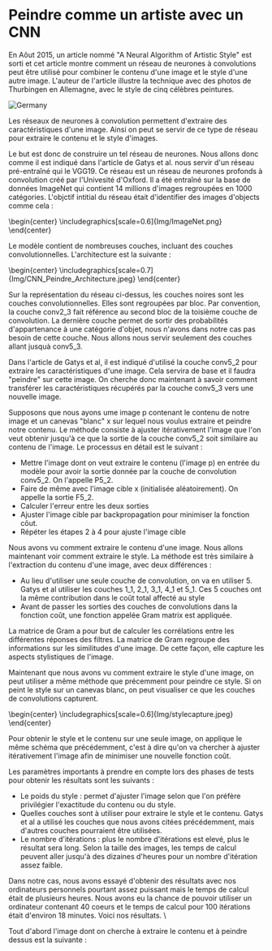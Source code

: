 # Peindre comme un artiste avec un CNN

En Aôut 2015, un article nommé "A Neural Algorithm of Artistic Style" est sorti et cet article montre comment un réseau de neurones à convolutions peut être utilisé pour combiner le contenu d'une image et le style d'une autre image. L'auteur de l'article illustre la technique avec des photos de Thurbingen en Allemagne, avec le style de cinq célèbres peintures.

![Germany](https://user-images.githubusercontent.com/38551652/79652700-0c5ffb00-81b2-11ea-8466-2a09be8aca6d.jpeg)

Les réseaux de neurones à convolution permettent d'extraire des caractéristiques d'une image. Ainsi on peut se servir de ce type de réseau pour extraire le contenu et le style d'images.

Le but est donc de construire un tel réseau de neurones. Nous allons donc comme il est indiqué dans l'article de Gatys et al. nous servir d'un réseau pré-entraîné qui le VGG19. Ce réseau est un réseau de neurones profonds à convolution créé par l'Univesité d'Oxford. Il a été entraîné sur la base de données ImageNet qui contient 14 millions d'images regroupées en 1000 catégories. L'objctif intitial du réseau était d'identifier des images d'objects comme cela : 

\begin{center}
\includegraphics[scale=0.6]{Img/ImageNet.png}
\end{center}

Le modèle contient de nombreuses couches, incluant des couches convolutionnelles. L'architecture est la suivante : 

\begin{center}
\includegraphics[scale=0.7]{Img/CNN_Peindre_Architecture.jpeg}
\end{center}

Sur la représentation du réseau ci-dessus, les couches noires sont les couches convolutionnelles. Elles sont regroupées par bloc. Par convention, la couche conv2_3 fait référence au second bloc de la toisième couche de convolution. La dernière couche permet de sortir des probabilités d'appartenance à une catégorie d'objet, nous n'avons dans notre cas pas besoin de cette couche. Nous allons nous servir seulement des couches allant jusquà conv5_3.

Dans l'article de Gatys et al, il est indiqué d'utilisé la couche conv5\_2 pour extraire les caractéristiques d'une image. Cela servira de base et il faudra "peindre" sur cette image. On cherche donc maintenant à savoir comment transférer les caractéristiques récupérés par la couche conv5_3 vers une nouvelle image.

Supposons que nous ayons ume image p contenant le contenu de notre image et un canevas "blanc" x sur lequel nous voulus extraire et peindre notre contenu. Le méthode consiste à ajuster itérativement l'image que l'on veut obtenir jusqu'à ce que la sortie de la couche conv5_2 soit similaire au contenu de l'image. Le processus en détail est le suivant : 

* Mettre l'image dont on veut extraire le contenu (l'image p) en entrée du modèle pour avoir la sortie donnée par la couche de convolution conv5_2. On l'appelle P5_2.
* Faire de même avec l'image cible x (initialisée aléatoirement). On appelle la sortie F5_2.
* Calculer l'erreur entre les deux sorties
* Ajuster l'image cible par backpropagation pour minimiser la fonction côut.
* Répéter les étapes 2 à 4 pour ajuste l'image cible


Nous avons vu comment extraire le contenu d'une image. Nous allons maintenant voir comment extraire le style. La méthode est très similaire à l'extraction du contenu d'une image, avec deux différences : 
* Au lieu d'utiliser une seule couche de convolution, on va en utiliser 5. Gatys et al utiliser les couches 1_1, 2_1, 3_1, 4_1 et 5_1. Ces 5 couches ont la même contribution dans le coût total affecté au style
* Avant de passer les sorties des couches de convolutions dans la fonction coût, une fonction appelée Gram matrix est appliquée.

La matrice de Gram a pour but de calculer les corrélations entre les différentes réponses des filtres. La matrice de Gram regroupe des informations sur les similitudes d'une image. De cette façon, elle capture les aspects stylistiques de l'image.

Maintenant que nous avons vu comment extraire le style d'une image, on peut utiliser a même méthode que précemment pour peindre ce style. Si on peint le style sur un canevas blanc, on peut visualiser ce que les couches de convolutions capturent.



\begin{center}
\includegraphics[scale=0.6]{Img/stylecapture.jpeg}
\end{center}

Pour obtenir le style et le contenu sur une seule image, on applique le même schéma que précédemment, c'est à dire qu'on va chercher à ajuster itérativement l'image afin de minimiser une nouvelle fonction coût.

Les paramètres importants à prendre en compte lors des phases de tests pour obtenir les résultats sont les suivants : 

* Le poids du style : permet d'ajuster l'image selon que l'on préfère privilégier l'exactitude du contenu ou du style.
* Quelles couches sont à utiliser pour extraire le style et le contenu. Gatys et al a utilisé les couches que nous avons citées précédemment, mais d'autres couches pourraient être utilisées.
* Le nombre d'itérations : plus le nombre d'itérations est elevé, plus le résultat sera long. Selon la taille des images, les temps de calcul peuvent aller jusqu'à des dizaines d'heures pour un nombre d'itération assez faible.

Dans notre cas, nous avons essayé d'obtenir des résultats avec nos ordinateurs personnels pourtant assez puissant mais le temps de calcul était de plusieurs heures. Nous avons eu la chance de pouvoir utiliser un ordinateur contenant 40 coeurs et le temps de calcul pour 100 itérations était d'environ 18 minutes. Voici nos résultats. \\

Tout d'abord l'image dont on cherche à extraire le contenu et à peindre dessus est la suivante : 
